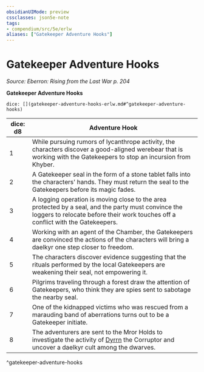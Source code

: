 ```yaml
---
obsidianUIMode: preview
cssclasses: json5e-note
tags:
- compendium/src/5e/erlw
aliases: ["Gatekeeper Adventure Hooks"]
---
```

# Gatekeeper Adventure Hooks
*Source: Eberron: Rising from the Last War p. 204* 

**Gatekeeper Adventure Hooks**

`dice: [](gatekeeper-adventure-hooks-erlw.md#^gatekeeper-adventure-hooks)`

| dice: d8 | Adventure Hook |
|----------|----------------|
| 1 | While pursuing rumors of lycanthrope activity, the characters discover a good-aligned werebear that is working with the Gatekeepers to stop an incursion from Khyber. |
| 2 | A Gatekeeper seal in the form of a stone tablet falls into the characters' hands. They must return the seal to the Gatekeepers before its magic fades. |
| 3 | A logging operation is moving close to the area protected by a seal, and the party must convince the loggers to relocate before their work touches off a conflict with the Gatekeepers. |
| 4 | Working with an agent of the Chamber, the Gatekeepers are convinced the actions of the characters will bring a daelkyr one step closer to freedom. |
| 5 | The characters discover evidence suggesting that the rituals performed by the local Gatekeepers are weakening their seal, not empowering it. |
| 6 | Pilgrims traveling through a forest draw the attention of Gatekeepers, who think they are spies sent to sabotage the nearby seal. |
| 7 | One of the kidnapped victims who was rescued from a marauding band of aberrations turns out to be a Gatekeeper initiate. |
| 8 | The adventurers are sent to the Mror Holds to investigate the activity of [Dyrrn](/Systems/5e/bestiary/npc/dyrrn-erlw.md) the Corruptor and uncover a daelkyr cult among the dwarves. |
^gatekeeper-adventure-hooks